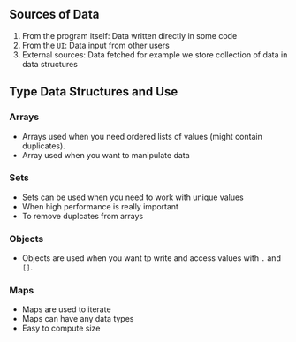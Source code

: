 ## Sources of Data 

1. From the program itself: Data written directly in some code
2. From the ```UI```: Data input from other users
3. External sources: Data fetched for example we store collection of data in data structures


## Type Data Structures and Use

### Arrays

- Arrays used when you need ordered lists of values (might contain duplicates).
- Array used when you want to manipulate data

### Sets

- Sets can be used when you need to work with unique values
- When high performance is really important 
- To remove duplcates from arrays

### Objects

- Objects are used when you want tp write and access values with ```.``` and ```[]```.

### Maps

- Maps are used to iterate 
- Maps can have any data types
- Easy to compute size